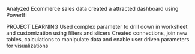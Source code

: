 Analyzed Ecommerce sales data created a attracted dashboard using PowerBi

PROJECT LEARNING
Used complex parameter to drill down in worksheet and customization using filters and slicers
Created connections, join new tables, calculations to manipulate data and enable user driven parameters for visualizations
